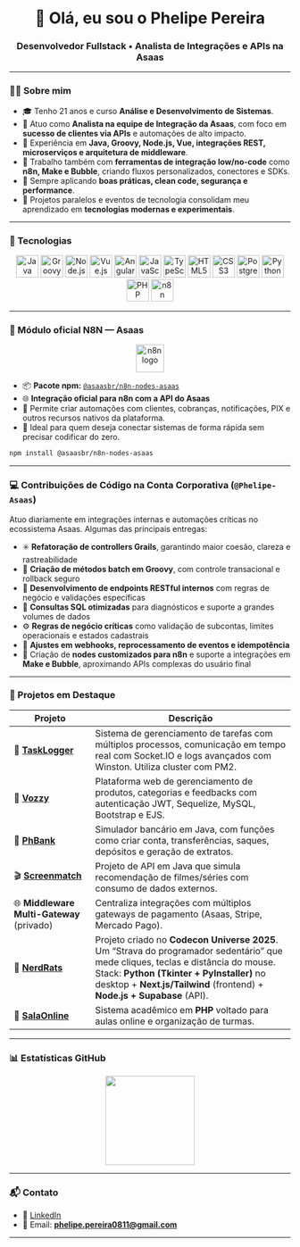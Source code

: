 <h1 align="center">👋 Olá, eu sou o Phelipe Pereira</h1>
<h3 align="center">Desenvolvedor Fullstack • Analista de Integrações e APIs na Asaas</h3>

---

### 👨‍💻 Sobre mim
- 🎓 Tenho 21 anos e curso **Análise e Desenvolvimento de Sistemas**.  
- 💼 Atuo como **Analista na equipe de Integração da Asaas**, com foco em **sucesso de clientes via APIs** e automações de alto impacto.  
- 🧠 Experiência em **Java, Groovy, Node.js, Vue, integrações REST, microserviços e arquitetura de middleware**.  
- 🔗 Trabalho também com **ferramentas de integração low/no-code** como **n8n, Make e Bubble**, criando fluxos personalizados, conectores e SDKs.  
- 🧰 Sempre aplicando **boas práticas, clean code, segurança e performance**.  
- 🚀 Projetos paralelos e eventos de tecnologia consolidam meu aprendizado em **tecnologias modernas e experimentais**.

---

### 🧰 Tecnologias

<div align="center">
  <img src="https://cdn.jsdelivr.net/gh/devicons/devicon/icons/java/java-original.svg" height="40" alt="Java" title="Java"/>
  <img src="https://raw.githubusercontent.com/marwin1991/profile-technology-icons/refs/heads/main/icons/groovy.png" height="40" alt="Groovy" title="Groovy"/>
  <img src="https://cdn.jsdelivr.net/gh/devicons/devicon/icons/nodejs/nodejs-original.svg" height="40" alt="Node.js" title="Node.js"/>
  <img src="https://cdn.jsdelivr.net/gh/devicons/devicon/icons/vuejs/vuejs-original.svg" height="40" alt="Vue.js" title="Vue.js"/>
  <img src="https://cdn.jsdelivr.net/gh/devicons/devicon/icons/angularjs/angularjs-original.svg" height="40" alt="Angular" title="Angular"/>
  <img src="https://cdn.jsdelivr.net/gh/devicons/devicon/icons/javascript/javascript-original.svg" height="40" alt="JavaScript" title="JavaScript"/>
  <img src="https://cdn.jsdelivr.net/gh/devicons/devicon/icons/typescript/typescript-original.svg" height="40" alt="TypeScript" title="TypeScript"/>
  <img src="https://cdn.jsdelivr.net/gh/devicons/devicon/icons/html5/html5-original.svg" height="40" alt="HTML5" title="HTML5"/>
  <img src="https://cdn.jsdelivr.net/gh/devicons/devicon/icons/css3/css3-original.svg" height="40" alt="CSS3" title="CSS3"/>
  <img src="https://cdn.jsdelivr.net/gh/devicons/devicon/icons/postgresql/postgresql-original.svg" height="40" alt="PostgreSQL" title="PostgreSQL"/>
  <img src="https://cdn.jsdelivr.net/gh/devicons/devicon/icons/python/python-original.svg" height="40" alt="Python" title="Python"/>
  <img src="https://cdn.jsdelivr.net/gh/devicons/devicon/icons/php/php-original.svg" height="40" alt="PHP" title="PHP"/>
  <img src="https://n8n.io/favicon.ico" height="40" alt="n8n" title="n8n"/>
</div>

---

### 🧩 Módulo oficial N8N — Asaas

<div align="center">
  <img src="https://n8n.io/favicon.ico" height="50" alt="n8n logo"/>
</div>

- 📦 **Pacote npm:** [`@asaasbr/n8n-nodes-asaas`](https://www.npmjs.com/package/@asaasbr/n8n-nodes-asaas)  
- 🌐 **Integração oficial para n8n com a API do Asaas**  
- 🧰 Permite criar automações com clientes, cobranças, notificações, PIX e outros recursos nativos da plataforma.  
- 🚀 Ideal para quem deseja conectar sistemas de forma rápida sem precisar codificar do zero.

```bash
npm install @asaasbr/n8n-nodes-asaas
```
---

### 💻 Contribuições de Código na Conta Corporativa (`@Phelipe-Asaas`)

Atuo diariamente em integrações internas e automações críticas no ecossistema Asaas. Algumas das principais entregas:

- ✳️ **Refatoração de controllers Grails**, garantindo maior coesão, clareza e rastreabilidade  
- 🔁 **Criação de métodos batch em Groovy**, com controle transacional e rollback seguro  
- 📡 **Desenvolvimento de endpoints RESTful internos** com regras de negócio e validações específicas  
- 📑 **Consultas SQL otimizadas** para diagnósticos e suporte a grandes volumes de dados  
- ⚙️ **Regras de negócio críticas** como validação de subcontas, limites operacionais e estados cadastrais  
- 🔄 **Ajustes em webhooks, reprocessamento de eventos e idempotência**  
- 🔌 Criação de **nodes customizados para n8n** e suporte a integrações em **Make e Bubble**, aproximando APIs complexas do usuário final  

---

### 🧩 Projetos em Destaque

| Projeto | Descrição |
|--------|-----------|
| 🔧 [**TaskLogger**](https://github.com/Phelipe-Pereira/TaskLogger) | Sistema de gerenciamento de tarefas com múltiplos processos, comunicação em tempo real com Socket.IO e logs avançados com Winston. Utiliza cluster com PM2. |
| 🛒 [**Vozzy**](https://github.com/Phelipe-Pereira/Vozzy) | Plataforma web de gerenciamento de produtos, categorias e feedbacks com autenticação JWT, Sequelize, MySQL, Bootstrap e EJS. |
| 🏦 [**PhBank**](https://github.com/Phelipe-Pereira/PhBank) | Simulador bancário em Java, com funções como criar conta, transferências, saques, depósitos e geração de extratos. |
| 🎬 [**Screenmatch**](https://github.com/Phelipe-Pereira/screenmatch-sem-web) | Projeto de API em Java que simula recomendação de filmes/séries com consumo de dados externos. |
| 🌐 **Middleware Multi-Gateway** (privado) | Centraliza integrações com múltiplos gateways de pagamento (Asaas, Stripe, Mercado Pago). |
| 🐀 [**NerdRats**](https://github.com/Phelipe-Pereira/nerd_rats) | Projeto criado no **Codecon Universe 2025**. Um “Strava do programador sedentário” que mede cliques, teclas e distância do mouse. Stack: **Python (Tkinter + PyInstaller)** no desktop + **Next.js/Tailwind** (frontend) + **Node.js + Supabase** (API). |
| 🏫 [**SalaOnline**](https://github.com/Phelipe-Pereira/SalaOnline) | Sistema acadêmico em **PHP** voltado para aulas online e organização de turmas. |

---

### 📊 Estatísticas GitHub

<p align="center">
  <img src="https://github-readme-stats.vercel.app/api?username=Phelipe-Pereira&show_icons=true&theme=midnight-purple&count_private=true" height="160"/>
</p>

---

### 📬 Contato

- 💼 [LinkedIn](https://www.linkedin.com/in/phelipe-pereira/)
- 📧 Email: **phelipe.pereira0811@gmail.com**

---
